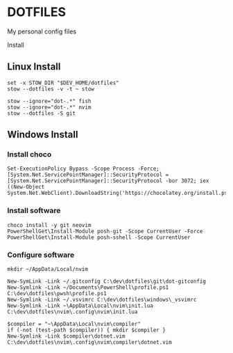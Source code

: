 # DOTFILES

My personal config files

Install 

## Linux Install

    set -x STOW_DIR "$DEV_HOME/dotfiles"
    stow --dotfiles -v -t ~ stow

    stow --ignore="dot-.*" fish
    stow --ignore="dot-.*" nvim
    stow --dotfiles -S git

## Windows Install
 
### Install choco

    Set-ExecutionPolicy Bypass -Scope Process -Force; [System.Net.ServicePointManager]::SecurityProtocol = [System.Net.ServicePointManager]::SecurityProtocol -bor 3072; iex ((New-Object System.Net.WebClient).DownloadString('https://chocolatey.org/install.ps1'))

### Install software

    choco install -y git neovim
    PowerShellGet\Install-Module posh-git -Scope CurrentUser -Force
    PowerShellGet\Install-Module posh-sshell -Scope CurrentUser

### Configure software

    mkdir ~/AppData/Local/nvim

    New-SymLink -Link ~/.gitconfig C:\dev\dotfiles\git\dot-gitconfig
    New-Symlink -Link ~/Documents\PowerShell\profile.ps1 C:\dev\dotfiles\pwsh\profile.ps1
    New-Symlink -Link ~/.vsvimrc C:\dev\dotfiles\windows\_vsvimrc
    New-Symlink -Link ~\AppData\Local\nvim\init.lua C:\dev\dotfiles\nvim\.config\nvim\init.lua

    $compiler = "~\AppData\Local\nvim\compiler"
    if (-not (test-path $compiler)) { mkdir $compiler }
    New-Symlink -Link $compiler\dotnet.vim C:\dev\dotfiles\nvim\.config\nvim\compiler\dotnet.vim

